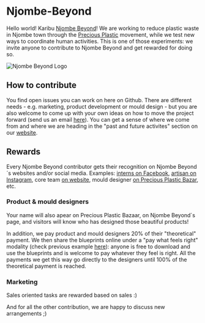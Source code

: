 # Njombe-Beyond
Hello world! Karibu [Njombe Beyond](https://www.smartcentretanzania.or.tz/index.php/projects/njombe-beyond/)!
We are working to reduce plastic waste in Njombe town through the [Precious Plastic](https://preciousplastic.com/) movement, while we test new ways to coordinate human activities. This is one of those experiments: we invite anyone to contribute to Njombe Beyond and get rewarded for doing so.

![Njombe Beyond Logo](https://user-images.githubusercontent.com/24914615/121501315-ca160080-c9e7-11eb-8465-ac38610e3869.jpg)

## How to contribute
You find open issues you can work on here on Github. There are different needs - e.g. marketing, product development or mould design  - but you are also welcome to come up with your own ideas on how to move the project forward (send us an email [here](mailto:hi.njombe@gmail.com)). You can get a sense of where we come from and where we are heading in the "past and future activites" section on our [website](https://www.smartcentretanzania.or.tz/index.php/projects/njombe-beyond/).

## Rewards
Every Njombe Beyond contributor gets their recognition on Njombe Beyond´s websites and/or social media. Examples: [interns on Facebook](https://web.facebook.com/njomBEyond/photos/pcb.2395116790537565/2395107440538500/?type=3&__tn__=HH-R&eid=ARBh5ln3LbW4TnfJR2r1ZsDQ5dLXeu_2vg5L5dM_OAN9qplDcFN8pRdSY5upGAdMnZp_p-3CCKV53mNB&__xts__%5B0%5D=68.ARDFcgEsdIZZ6681HnBXeA3sCTwmmY23A7e-dBsJAhz4CEu_aJq_9QnPFgNbPOt7Oi9_144KaoZoiP2wisWjG50FYzsSfVRNa3TRF1Rxjm55L0lHrlTMZJeAdrjlVlJxG04GINbh-f5S470VsDTftWqvRhnLE7wBe4mSdgMhZjXIvy3c841GBfBObxPBo2kLZuFW_N0ve2BUyCnqxTC_zMh_WrtSzc6E0wj1B2x5p4FqYTVVg9_NiD9abWhMmMDNVuKAt56p6AbGBReP1sV8Tpst26zFp6NMSeDnUb7E4PL-TCyuaKoEw2k), [artisan on Instagram](https://www.instagram.com/p/BzfndifjfT2/), core team [on website](https://www.smartcentretanzania.or.tz/index.php/2019/08/16/njombe-beyond-network/), mould designer [on Precious Plastic Bazar](https://bazar.preciousplastic.com/moulds/injection-moulds/free-covid19-face-shield-mould-design/), etc.

### Product & mould designers
Your name will also apear on Precious Plastic Bazaar, on Njombe Beyond´s page, and visitors will know who has designed those beautiful products!

In addition, we pay product and mould designers 20% of their "theoretical" payment. We then share the blueprints online under a "pay what feels right" modality (check previous example [here](https://bazar.preciousplastic.com/shipo-smart-centre-tanzania/)): anyone is free to download and use the blueprints and is welcome to pay whatever they feel is right. All the payments we get this way go directly to the designers until 100% of the theoretical payment is reached.  

### Marketing
Sales oriented tasks are rewarded based on sales :) 

And for all the other contribution, we are happy to discuss new arrangements ;)
